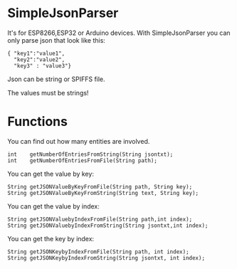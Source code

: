 # SimpleJsonParser
It's for ESP8266,ESP32 or Arduino devices.
With SimpleJsonParser you can only parse json that look like this:
```
{ "key1":"value1",
  "key2":"value2",
  "key3" : "value3"}
```
Json can be string or SPIFFS file.

The values must be strings!

# Functions

You can find out how many entities are involved.
```
int    getNumberOfEntriesFromString(String jsontxt);
int    getNumberOfEntriesFromFile(String path);
```
You can get the value by key:
```
String getJSONValueByKeyFromFile(String path, String key);
String getJSONValueByKeyFromString(String text, String key);
```
You can get the value by index:
```
String getJSONValuebyIndexFromFile(String path,int index);
String getJSONValuebyIndexFromString(String jsontxt,int index);
```
You can get the key by index:
```
String getJSONKeybyIndexFromFile(String path, int index);
String getJSONKeybyIndexFromString(String jsontxt, int index);
```
